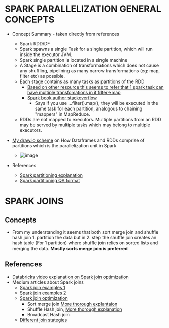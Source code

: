

# SPARK PARALLELIZATION GENERAL CONCEPTS

+ Concept Summary - taken directly from references
  + Spark RDD/DF 
  + Spark spawns a single Task for a single partition, which will run inside the executor JVM.
  + Spark single partition is located in a single machine 
  + A Stage is a combination of transformations which does not cause any shuffling, pipelining as many narrow transformations (eg: map, filter etc) as possible.
  + Each stage contains as many tasks as partitions of the RDD 
    + [Based on other resource this seems to refer that 1 spark task can have multiple transfomations in it filter->map](https://stackoverflow.com/questions/37528047/how-are-stages-split-into-tasks-in-spark)
    + [Spark book author stackoverflow](https://stackoverflow.com/questions/28843591/spark-filter-within-map)      
      + Says If you use ...filter().map(), they will be executed in the same task for each partition, analogous to chaining "mappers" in MapReduce. 
  + RDDs are not mapped to executors. Multiple partitions from an RDD may be served by multiple tasks which may belong to multiple executors.
+ [My draw.io scheme](https://drive.google.com/file/d/14k8NNpXD-LfoAddbX9SpkNPyJEHWh9jL/view?usp=sharing) on How Dataframes and RDDs comprise of partitions which is the parallelization unit in Spark
  +  ![image](https://user-images.githubusercontent.com/21141607/162903574-dfc050fc-c958-431b-9037-a66d0391417a.png)
 
+ References 
  + [Spark partitioning explanation](<https://medium.com/@thejasbabu/spark-under-the-hood-partition-d386aaaa26b7#:~:text=Spark%20spawns%20a%20single%20Task,etc)%20pipelined%20in%20the%20stage.>)
  + [Spark partitioning QA format](https://stackoverflow.com/questions/39324807/spark-executors-tasks#:~:text=Number%20of%20executors%20is%20managed,coalesce%2Frepartition%20functions%20in%20spark.)


# SPARK JOINS 


## Concepts  

+ From my understanding it seems that both sort merge join and shuffle hash join 1. partition the data but in 2. step the shuffle join creates an hash table (For 1 partition) where shuffle join relies on sorted lists and merging the data. **Mostly sorts merge join is preferred** 


## References 

+ [Databricks video explanation on Spark join optimization](https://databricks.com/session/optimizing-apache-spark-sql-joins)
+ Medium articles about Spark joins
  + [Spark join examples 1](https://medium.com/@achilleus/https-medium-com-joins-in-apache-spark-part-1-dabbf3475690)
  + [Spark join examples 2](https://medium.com/@achilleus/https-medium-com-joins-in-apache-spark-part-2-5b038bc7455b)
  + [Spark join optimization](https://medium.com/@achilleus/https-medium-com-joins-in-apache-spark-part-3-1d40c1e51e1c)
    + Sort merge join [More thorough explantaion](https://www.waitingforcode.com/apache-spark-sql/sort-merge-join-spark-sql/read)
    + Shuffle Hash join, [More thorough explanation](https://www.waitingforcode.com/apache-spark-sql/shuffle-join-spark-sql/read) 
    + Broadcast Hash join
  + [Different join stategies](https://towardsdatascience.com/strategies-of-spark-join-c0e7b4572bcf)

